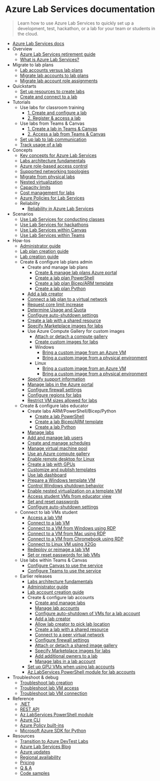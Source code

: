 # Azure Lab Services documentation
> Learn how to use Azure Lab Services to quickly set up a development, test, hackathon, or a lab for your team or students in the cloud.
  - [Azure Lab Services docs](https://learn.microsoft.com/en-us/azure/lab-services/)
  - Overview
    - [Azure Lab Services retirement guide](https://learn.microsoft.com/en-us/azure/lab-services/retirement-guide)
    - [What is Azure Lab Services?](https://learn.microsoft.com/en-us/azure/lab-services/lab-services-overview)
  - Migrate to lab plans
    - [Lab accounts versus lab plans](https://learn.microsoft.com/en-us/azure/lab-services/concept-lab-accounts-versus-lab-plans)
    - [Migrate lab accounts to lab plans](https://learn.microsoft.com/en-us/azure/lab-services/how-to-migrate-lab-acounts-to-lab-plans)
    - [Migrate lab account role assignments](https://learn.microsoft.com/en-us/azure/lab-services/concept-migrate-from-lab-accounts-roles)
  - Quickstarts
    - [Set up resources to create labs](https://learn.microsoft.com/en-us/azure/lab-services/quick-create-resources)
    - [Create and connect to a lab](https://learn.microsoft.com/en-us/azure/lab-services/quick-create-connect-lab)
  - Tutorials
    - Use labs for classroom training
      - [1. Create and configure a lab](https://learn.microsoft.com/en-us/azure/lab-services/tutorial-setup-lab)
      - [2. Register & access a lab](https://learn.microsoft.com/en-us/azure/lab-services/tutorial-connect-lab-virtual-machine)
    - Use labs from Teams & Canvas
      - [1. Create a lab in Teams & Canvas](https://learn.microsoft.com/en-us/azure/lab-services/tutorial-setup-lab-teams-canvas)
      - [2. Access a lab from Teams & Canvas](https://learn.microsoft.com/en-us/azure/lab-services/tutorial-access-lab-virtual-machine-teams-canvas)
    - [Set up lab to lab communication](https://learn.microsoft.com/en-us/azure/lab-services/tutorial-create-lab-with-advanced-networking)
    - [Track usage of a lab](https://learn.microsoft.com/en-us/azure/lab-services/tutorial-track-usage)
  - Concepts
    - [Key concepts for Azure Lab Services](https://learn.microsoft.com/en-us/azure/lab-services/classroom-labs-concepts)
    - [Labs architecture fundamentals](https://learn.microsoft.com/en-us/azure/lab-services/classroom-labs-fundamentals)
    - [Azure role-based access control](https://learn.microsoft.com/en-us/azure/lab-services/concept-lab-services-role-based-access-control)
    - [Supported networking topologies](https://learn.microsoft.com/en-us/azure/lab-services/concept-lab-services-supported-networking-scenarios)
    - [Migrate from physical labs](https://learn.microsoft.com/en-us/azure/lab-services/concept-migrating-physical-labs)
    - [Nested virtualization](https://learn.microsoft.com/en-us/azure/lab-services/concept-nested-virtualization-template-vm)
    - [Capacity limits](https://learn.microsoft.com/en-us/azure/lab-services/capacity-limits)
    - [Cost management for labs](https://learn.microsoft.com/en-us/azure/lab-services/cost-management-guide)
    - [Azure Policies for Lab Services](https://learn.microsoft.com/en-us/azure/lab-services/azure-polices-for-lab-services)
    - Reliability
      - [Reliability in Azure Lab Services](https://learn.microsoft.com/en-us/azure/lab-services/reliability-in-azure-lab-services)
  - Scenarios
    - [Use Lab Services for conducting classes](https://learn.microsoft.com/en-us/azure/lab-services/classroom-labs-scenarios)
    - [Use Lab Services for hackathons](https://learn.microsoft.com/en-us/azure/lab-services/hackathon-labs)
    - [Use Lab Services within Canvas](https://learn.microsoft.com/en-us/azure/lab-services/lab-services-within-canvas-overview)
    - [Use Lab Services within Teams](https://learn.microsoft.com/en-us/azure/lab-services/lab-services-within-teams-overview)
  - How-tos
    - [Administrator guide](https://learn.microsoft.com/en-us/azure/lab-services/administrator-guide)
    - [Lab plan creation guide](https://learn.microsoft.com/en-us/azure/lab-services/lab-plan-setup-guide)
    - [Lab creation guide](https://learn.microsoft.com/en-us/azure/lab-services/setup-guide)
    - Create & configure lab plans admin
      - Create and manage lab plans
        - [Create & manage lab plans Azure portal](https://learn.microsoft.com/en-us/azure/lab-services/how-to-manage-lab-plans)
        - [Create a lab plan PowerShell](https://learn.microsoft.com/en-us/azure/lab-services/how-to-create-lab-plan-powershell)
        - [Create a lab plan Bicep/ARM template](https://learn.microsoft.com/en-us/azure/lab-services/how-to-create-lab-plan-bicep)
        - [Create a lab plan Python](https://learn.microsoft.com/en-us/azure/lab-services/how-to-create-lab-plan-python)
      - [Add a lab creator](https://learn.microsoft.com/en-us/azure/lab-services/add-lab-creator)
      - [Connect a lab plan to a virtual network](https://learn.microsoft.com/en-us/azure/lab-services/how-to-connect-vnet-injection)
      - [Request core limit increase](https://learn.microsoft.com/en-us/azure/lab-services/how-to-request-capacity-increase?tabs=Labplans)
      - [Determine Usage and Quota](https://learn.microsoft.com/en-us/azure/lab-services/how-to-determine-your-quota-usage)
      - [Configure auto-shutdown settings](https://learn.microsoft.com/en-us/azure/lab-services/how-to-configure-auto-shutdown-lab-plans)
      - [Create a lab with a shared resource](https://learn.microsoft.com/en-us/azure/lab-services/how-to-create-a-lab-with-shared-resource)
      - [Specify Marketplace images for labs](https://learn.microsoft.com/en-us/azure/lab-services/specify-marketplace-images)
      - Use Azure Compute Gallery for custom images
        - [Attach or detach a compute gallery](https://learn.microsoft.com/en-us/azure/lab-services/how-to-attach-detach-shared-image-gallery)
        - [Create custom images for labs](https://learn.microsoft.com/en-us/azure/lab-services/approaches-for-custom-image-creation)
        - Windows
          - [Bring a custom image from an Azure VM](https://learn.microsoft.com/en-us/azure/lab-services/how-to-bring-custom-windows-image-azure-vm)
          - [Bring a custom image from a physical environment](https://learn.microsoft.com/en-us/azure/lab-services/upload-custom-image-shared-image-gallery)
        - Linux
          - [Bring a custom image from an Azure VM](https://learn.microsoft.com/en-us/azure/lab-services/how-to-bring-custom-linux-image-azure-vm)
          - [Bring a custom image from a physical environment](https://learn.microsoft.com/en-us/azure/lab-services/how-to-bring-custom-linux-image-vhd)
      - [Specify support information](https://learn.microsoft.com/en-us/azure/lab-services/lab-account-owner-support-information)
      - [Manage labs in the Azure portal](https://learn.microsoft.com/en-us/azure/lab-services/manage-labs)
      - [Configure firewall settings](https://learn.microsoft.com/en-us/azure/lab-services/how-to-configure-firewall-settings)
      - [Configure regions for labs](https://learn.microsoft.com/en-us/azure/lab-services/create-and-configure-labs-admin)
      - [Restrict VM sizes allowed for labs](https://learn.microsoft.com/en-us/azure/lab-services/how-to-use-restrict-allowed-virtual-machine-sku-sizes-policy)
    - Create & configure labs educator
      - Create labs ARM/PowerShell/Bicep/Python
        - [Create a lab PowerShell](https://learn.microsoft.com/en-us/azure/lab-services/how-to-create-lab-powershell)
        - [Create a lab Bicep/ARM template](https://learn.microsoft.com/en-us/azure/lab-services/how-to-create-lab-bicep)
        - [Create a lab Python](https://learn.microsoft.com/en-us/azure/lab-services/how-to-create-lab-python)
      - [Manage labs](https://learn.microsoft.com/en-us/azure/lab-services/how-to-manage-labs)
      - [Add and manage lab users](https://learn.microsoft.com/en-us/azure/lab-services/how-to-manage-lab-users)
      - [Create and manage schedules](https://learn.microsoft.com/en-us/azure/lab-services/how-to-create-schedules)
      - [Manage virtual machine pool](https://learn.microsoft.com/en-us/azure/lab-services/how-to-manage-vm-pool)
      - [Use an Azure compute gallery](https://learn.microsoft.com/en-us/azure/lab-services/how-to-use-shared-image-gallery)
      - [Enable remote desktop for Linux](https://learn.microsoft.com/en-us/azure/lab-services/how-to-enable-remote-desktop-linux)
      - [Create a lab with GPUs](https://learn.microsoft.com/en-us/azure/lab-services/how-to-setup-lab-gpu)
      - [Customize and publish templates](https://learn.microsoft.com/en-us/azure/lab-services/how-to-create-manage-template)
      - [Use lab dashboard](https://learn.microsoft.com/en-us/azure/lab-services/use-dashboard)
      - [Prepare a Windows template VM](https://learn.microsoft.com/en-us/azure/lab-services/how-to-prepare-windows-template)
      - [Control Windows shutdown behavior](https://learn.microsoft.com/en-us/azure/lab-services/how-to-windows-shutdown)
      - [Enable nested virtualization on a template VM](https://learn.microsoft.com/en-us/azure/lab-services/how-to-enable-nested-virtualization-template-vm-using-script)
      - [Access student VMs from educator view](https://learn.microsoft.com/en-us/azure/lab-services/instructor-access-virtual-machines)
      - [Set and reset passwords](https://learn.microsoft.com/en-us/azure/lab-services/how-to-set-virtual-machine-passwords)
      - [Configure auto-shutdown settings](https://learn.microsoft.com/en-us/azure/lab-services/how-to-enable-shutdown-disconnect)
    - Connect to lab VMs student
      - [Access a lab VM](https://learn.microsoft.com/en-us/azure/lab-services/how-to-access-lab-virtual-machine)
      - [Connect to a lab VM](https://learn.microsoft.com/en-us/azure/lab-services/connect-virtual-machine)
      - [Connect to a VM from Windows using RDP](https://learn.microsoft.com/en-us/azure/lab-services/connect-virtual-machine-windows-rdp)
      - [Connect to a VM from Mac using RDP](https://learn.microsoft.com/en-us/azure/lab-services/connect-virtual-machine-mac-remote-desktop)
      - [Connect to a VM from Chromebook using RDP](https://learn.microsoft.com/en-us/azure/lab-services/connect-virtual-machine-chromebook-remote-desktop)
      - [Connect to Linux VM using X2Go](https://learn.microsoft.com/en-us/azure/lab-services/connect-virtual-machine-linux-x2go)
      - [Redeploy or reimage a lab VM](https://learn.microsoft.com/en-us/azure/lab-services/how-to-reset-and-redeploy-vm)
      - [Set or reset passwords for lab VMs](https://learn.microsoft.com/en-us/azure/lab-services/how-to-set-virtual-machine-passwords-student)
    - Use labs within Teams & Canvas
      - [Configure Canvas to use the service](https://learn.microsoft.com/en-us/azure/lab-services/how-to-configure-canvas-for-lab-plans)
      - [Configure Teams to use the service](https://learn.microsoft.com/en-us/azure/lab-services/how-to-configure-teams-for-lab-plans)
    - Earlier releases
      - [Labs architecture fundamentals](https://learn.microsoft.com/en-us/azure/lab-services/classroom-labs-fundamentals-1)
      - [Administrator guide](https://learn.microsoft.com/en-us/azure/lab-services/administrator-guide-1)
      - [Lab account creation guide](https://learn.microsoft.com/en-us/azure/lab-services/account-setup-guide)
      - Create & configure lab accounts
        - [Create and manage labs](https://learn.microsoft.com/en-us/azure/lab-services/how-to-manage-classroom-labs)
        - [Manage lab accounts](https://learn.microsoft.com/en-us/azure/lab-services/how-to-manage-lab-accounts)
        - [Configure auto-shutdown of VMs for a lab account](https://learn.microsoft.com/en-us/azure/lab-services/how-to-configure-lab-accounts)
        - [Add a lab creator](https://learn.microsoft.com/en-us/azure/lab-services/how-to-add-lab-creator)
        - [Allow lab creator to pick lab location](https://learn.microsoft.com/en-us/azure/lab-services/allow-lab-creator-pick-lab-location)
        - [Create a lab with a shared resource](https://learn.microsoft.com/en-us/azure/lab-services/how-to-create-a-lab-with-shared-resource-1)
        - [Connect to a peer virtual network](https://learn.microsoft.com/en-us/azure/lab-services/how-to-connect-peer-virtual-network)
        - [Configure firewall settings](https://learn.microsoft.com/en-us/azure/lab-services/how-to-configure-firewall-settings-1)
        - [Attach or detach a shared image gallery](https://learn.microsoft.com/en-us/azure/lab-services/how-to-attach-detach-shared-image-gallery-1)
        - [Specify Marketplace images for labs](https://learn.microsoft.com/en-us/azure/lab-services/specify-marketplace-images-1)
        - [Add additional owners to a lab](https://learn.microsoft.com/en-us/azure/lab-services/how-to-add-user-lab-owner)
        - [Manage labs in a lab account](https://learn.microsoft.com/en-us/azure/lab-services/manage-labs-1)
      - [Set up GPU VMs when using lab accounts](https://learn.microsoft.com/en-us/azure/lab-services/how-to-setup-lab-gpu-1)
      - [Az.LabServices PowerShell module for lab accounts](https://learn.microsoft.com/en-us/azure/lab-services/reference-powershell-module)
  - Troubleshoot & debug
    - [Troubleshoot lab creation](https://learn.microsoft.com/en-us/azure/lab-services/troubleshoot-lab-creation)
    - [Troubleshoot lab VM access](https://learn.microsoft.com/en-us/azure/lab-services/troubleshoot-access-lab-vm)
    - [Troubleshoot lab VM connection](https://learn.microsoft.com/en-us/azure/lab-services/troubleshoot-connect-lab-vm)
  - Reference
    - [.NET](https://learn.microsoft.com/dotnet/api/overview/azure/labservices)
    - [REST API](https://learn.microsoft.com/rest/api/labservices/)
    - [Az.LabServices PowerShell module](https://learn.microsoft.com/powershell/module/az.labservices/)
    - [Azure CLI](https://github.com/Azure/azure-cli-extensions/tree/main/src/hack)
    - [Azure Policy built-ins](https://learn.microsoft.com/en-us/azure/lab-services/policy-reference)
    - [Microsoft Azure SDK for Python](https://pypi.org/project/azure-mgmt-labservices/)
  - Resources
    - [Transition to Azure DevTest Labs](https://learn.microsoft.com/en-us/azure/lab-services/transition-devtest-labs-guidance)
    - [Azure Lab Services Blog](https://aka.ms/azlabs-blog)
    - [Azure updates](https://azure.microsoft.com/updates/?product=lab-services)
    - [Regional availability](https://azure.microsoft.com/explore/global-infrastructure/products-by-region/?products=lab-services)
    - [Pricing](https://azure.microsoft.com/pricing/details/lab-services/)
    - [Q & A](https://aka.ms/azlabs/questions)
    - [Code samples](https://github.com/Azure/LabServices)
